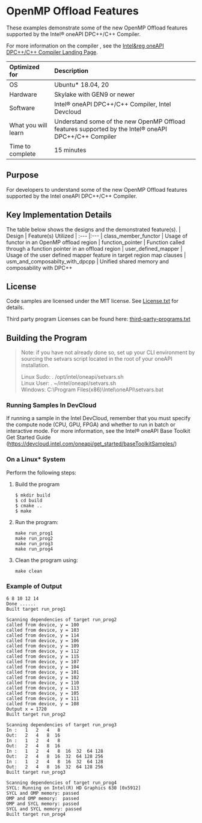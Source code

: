 # OpenMP Offload Features

These examples demonstrate some of the new OpenMP Offload features supported by the Intel&reg; oneAPI DPC++/C++ Compiler.

For more information on the compiler , see the [Intel&reg oneAPI DPC++/C++ Compiler Landing Page](https://software.intel.com/content/www/us/en/develop/tools/oneapi/components/dpc-compiler.html).

| Optimized for                       | Description
|:---                               |:---
| OS                                | Ubuntu* 18.04, 20
| Hardware                          | Skylake with GEN9 or newer
| Software                          | Intel&reg; oneAPI DPC++/C++ Compiler, Intel Devcloud
| What you will learn               | Understand some of the new OpenMP Offload features supported by the Intel&reg; oneAPI DPC++/C++ Compiler
| Time to complete                  | 15 minutes

## Purpose
For developers to understand some of the new OpenMP Offload features supported by the Intel oneAPI DPC++/C++ Compiler.
 
## Key Implementation Details
The table below shows the designs and the demonstrated feature(s).
| Design                           | Feature(s) Utilized
| :---                             |:---
| class_member_functor             | Usage of functor in an OpenMP offload region
| function_pointer                 | Function called through a function pointer in an offload region
| user_defined_mapper              | Usage of the user defined mapper feature in target region map clauses
| usm_and_composabilty_with_dpcpp  | Unified shared memory and composability with DPC++


## License  
Code samples are licensed under the MIT license. See
[License.txt](https://github.com/oneapi-src/oneAPI-samples/blob/master/License.txt) for details.

Third party program Licenses can be found here: [third-party-programs.txt](https://github.com/oneapi-src/oneAPI-samples/blob/master/third-party-programs.txt)

## Building the Program

> Note: if you have not already done so, set up your CLI 
> environment by sourcing  the setvars script located in 
> the root of your oneAPI installation. 
>
> Linux Sudo: . /opt/intel/oneapi/setvars.sh  
> Linux User: . ~/intel/oneapi/setvars.sh  
> Windows: C:\Program Files(x86)\Intel\oneAPI\setvars.bat

### Running Samples In DevCloud
If running a sample in the Intel DevCloud, remember that you must specify the compute node (CPU, GPU, FPGA) and whether to run in batch or interactive mode. For more information, see the Intel® oneAPI Base Toolkit Get Started Guide (https://devcloud.intel.com/oneapi/get_started/baseToolkitSamples/)

### On a Linux* System
Perform the following steps:
1. Build the program
	```
    $ mkdir build
    $ cd build
    $ cmake ..
    $ make
	```

2. Run the program:
    ```
    make run_prog1
    make run_prog2
    make run_prog3
    make run_prog4
    ```

3. Clean the program using:
    ```
    make clean
    ```

### Example of Output
```
6 8 10 12 14 
Done ......
Built target run_prog1

Scanning dependencies of target run_prog2
called from device, y = 100
called from device, y = 103
called from device, y = 114
called from device, y = 106
called from device, y = 109
called from device, y = 112
called from device, y = 115
called from device, y = 107
called from device, y = 104
called from device, y = 101
called from device, y = 102
called from device, y = 110
called from device, y = 113
called from device, y = 105
called from device, y = 111
called from device, y = 108
Output x = 1720
Built target run_prog2

Scanning dependencies of target run_prog3
In :   1   2   4   8 
Out:   2   4   8  16 
In :   1   2   4   8 
Out:   2   4   8  16 
In :   1   2   4   8  16  32  64 128 
Out:   2   4   8  16  32  64 128 256 
In :   1   2   4   8  16  32  64 128 
Out:   2   4   8  16  32  64 128 256 
Built target run_prog3

Scanning dependencies of target run_prog4
SYCL: Running on Intel(R) HD Graphics 630 [0x5912]
SYCL and OMP memory: passed
OMP and OMP memory:  passed
OMP and SYCL memory: passed
SYCL and SYCL memory: passed
Built target run_prog4
```
